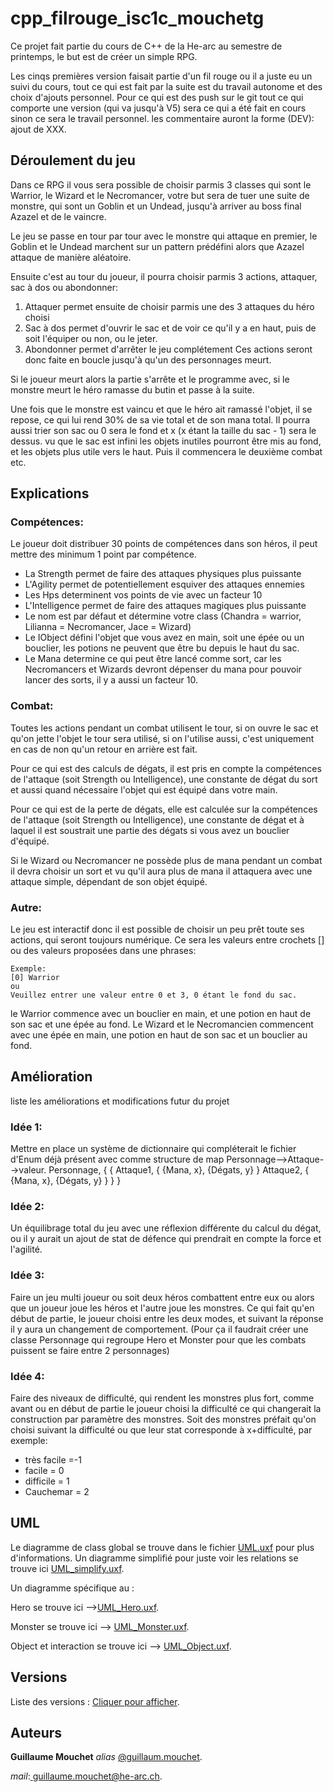  # cpp_filrouge_isc1c_mouchetg 


Ce projet fait partie du cours de C++ de la He-arc au semestre de printemps, le but est de créer un simple RPG.

Les cinqs premières version faisait partie d'un fil rouge ou il a juste eu un suivi du cours, tout ce qui est fait par la suite est du travail autonome et des choix d'ajouts personnel.
Pour ce qui est des push sur le git tout ce qui comporte une version (qui va jusqu'à V5) sera ce qui a été fait en cours sinon ce sera le travail personnel. les commentaire auront la forme (DEV): ajout de XXX.

## Déroulement du jeu

Dans ce RPG il vous sera possible de choisir parmis 3 classes qui sont le Warrior, le Wizard et le Necromancer, votre but sera de tuer une suite de monstre, qui sont un Goblin et un Undead, jusqu'à arriver au boss final Azazel et de le vaincre.

Le jeu se passe en tour par tour avec le monstre qui attaque en premier, le Goblin et le Undead marchent sur un pattern prédéfini alors que Azazel attaque de manière aléatoire. 

Ensuite c'est au tour du joueur, il pourra choisir parmis 3 actions, attaquer, sac à dos ou abondonner:
1) Attaquer permet ensuite de choisir parmis une des 3 attaques du héro choisi
2) Sac à dos permet d'ouvrir le sac et de voir ce qu'il y a en haut, puis de soit l'équiper ou non, ou le jeter.
3) Abondonner permet d'arrêter le jeu complétement
Ces actions seront donc faite en boucle jusqu'à qu'un des personnages meurt.

Si le joueur meurt alors la partie s'arrête et le programme avec, si le monstre meurt le héro ramasse du butin et passe à la suite.

Une fois que le monstre est vaincu et que le héro ait ramassé l'objet, il se repose, ce qui lui rend 30% de sa vie total et de son mana total. Il pourra aussi trier son sac ou 0 sera le fond et x (x étant la taille du sac - 1) sera le dessus. vu que le sac est infini les objets inutiles pourront être mis au fond, et les objets plus utile vers le haut.
Puis il commencera le deuxième combat etc.


## Explications

### Compétences:

Le joueur doit distribuer 30 points de compétences dans son héros, il peut mettre des minimum 1 point par compétence. 
<ul>
<li>La Strength permet de faire des attaques physiques plus puissante</li>
<li>L'Agility permet de potentiellement esquiver des attaques ennemies</li>
<li>Les Hps determinent vos points de vie avec un facteur 10</li>
<li>L'Intelligence permet de faire des attaques magiques plus puissante</li>
<li>Le nom est par défaut et détermine votre class (Chandra = warrior, Lilianna = Necromancer, Jace = Wizard)</li>
<li>Le IObject défini l'objet que vous avez en main, soit une épée ou un bouclier, les potions ne peuvent que être bu depuis le haut du sac.</li>
<li>Le Mana determine ce qui peut être lancé comme sort, car les Necromancers et Wizards devront dépenser du mana pour pouvoir lancer des sorts, il y a aussi un facteur 10. </li>
</ul>

<p>

### Combat:

Toutes les actions pendant un combat utilisent le tour, si on ouvre le sac et qu'on jette l'objet le tour sera utilisé, si on l'utilise aussi, c'est uniquement en cas de non qu'un retour en arrière est fait.</p>

Pour ce qui est des calculs de dégats, il est pris en compte la compétences de l'attaque (soit Strength ou Intelligence), une constante de dégat du sort et aussi quand nécessaire l'objet qui est équipé dans votre main.

Pour ce qui est de la perte de dégats, elle est calculée sur la compétences de l'attaque (soit Strength ou Intelligence), une constante de dégat et à laquel il est soustrait une partie des dégats si vous avez un bouclier d'équipé.

Si le Wizard ou Necromancer ne possède plus de mana pendant un combat il devra choisir un sort et vu qu'il aura plus de mana il attaquera avec une attaque simple, dépendant de son objet équipé.

### Autre:

Le jeu est interactif donc il est possible de choisir un peu prêt toute ses actions, qui seront toujours numérique.
Ce sera les valeurs entre crochets [] ou des valeurs proposées dans une phrases:

    Exemple:
    [0] Warrior
    ou
    Veuillez entrer une valeur entre 0 et 3, 0 étant le fond du sac.


le Warrior commence avec un bouclier en main, et une potion en haut de son sac et une épée au fond.
Le Wizard et le Necromancien commencent avec une épée en main, une potion en haut de son sac et un bouclier au fond.



## Amélioration
liste les améliorations et modifications futur du projet
### Idée 1:
Mettre en place un système de dictionnaire qui compléterait le fichier d'Enum déjà présent avec comme structure de map Personnage-->Attaque-->valeur.
Personnage, {
    {
        Attaque1, {
            {Mana, x},
            {Dégats, y}
        }
        Attaque2, {
            {Mana, x},
            {Dégats, y}
        }
    }
}
### Idée 2:
 Un équilibrage total du jeu avec une réflexion différente du calcul du dégat, ou il y aurait un ajout de stat de défence qui prendrait en compte la force et l'agilité.
### Idée 3:
Faire un jeu multi joueur ou soit deux héros combattent entre eux ou alors que un joueur joue les héros et l'autre joue les monstres.
Ce qui fait qu'en début de partie, le joueur  choisi entre les deux modes, et suivant la réponse il y aura un changement de comportement. (Pour ça il faudrait créer une classe Personnage qui regroupe Hero et Monster pour que les combats puissent se faire entre 2 personnages)

### Idée 4:
Faire des niveaux de difficulté, qui rendent les monstres plus fort, comme avant ou en début de partie le joueur choisi la difficulté ce qui changerait la construction par paramètre des monstres.
Soit des monstres préfait qu'on choisi suivant la difficulté ou que leur stat corresponde à x+difficulté, par exemple:
<ul>
<li>très facile =-1</li>
<li>facile = 0</li>
<li>difficile = 1</li>
<li>Cauchemar = 2</li>
</ul>

## UML
<!-- peut être utiliser les images à faire sur 
http://www.umlet.com/umletino/umletino.html.--->

Le diagramme de class global se trouve dans le fichier [UML.uxf](UML/UML.uxf) pour plus d'informations.
Un diagramme simplifié pour juste voir les relations se trouve ici [UML_simplify.uxf](UML/UML_simplify.uxf).

Un diagramme spécifique au :

Hero se trouve ici -->[UML_Hero.uxf](UML/UML_Hero.uxf).

Monster se trouve ici --> [UML_Monster.uxf](UML/UML_Monster.uxf).

Object et interaction se trouve ici --> [UML_Object.uxf](UML/UML_Object.uxf).

## Versions

Liste des versions : [Cliquer pour afficher](https://gitlab-etu.ing.he-arc.ch/guillaum.mouchet/cpp_filrouge_iscc_mouchetg).

## Auteurs
 **Guillaume Mouchet** _alias_ [@guillaum.mouchet](https://github.com/guillaum.mouchet).

_mail_:<a href="mailto:guillaume.mouchet@he-arc.ch">
  guillaume.mouchet@he-arc.ch. </a>
















